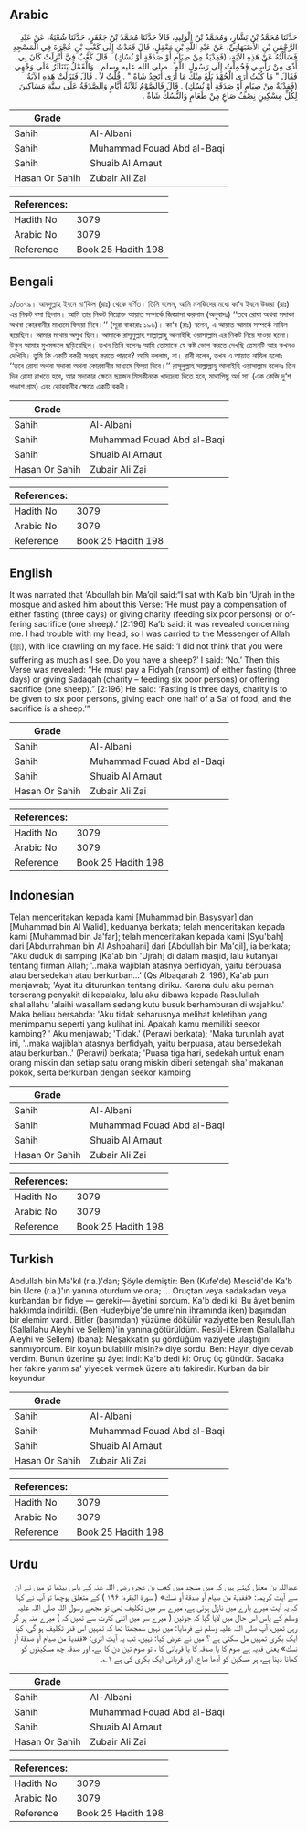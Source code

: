 ## Arabic


<div dir="rtl" lang="ar" style={{fontSize:'larger',backgroundColor:'#f8f9fa',padding:20}}>
حَدَّثَنَا مُحَمَّدُ بْنُ بَشَّارٍ، وَمُحَمَّدُ بْنُ الْوَلِيدِ، قَالاَ حَدَّثَنَا مُحَمَّدُ بْنُ جَعْفَرٍ، حَدَّثَنَا شُعْبَةُ، عَنْ عَبْدِ الرَّحْمَنِ بْنِ الأَصْبَهَانِيِّ، عَنْ عَبْدِ اللَّهِ بْنِ مَعْقِلٍ، قَالَ قَعَدْتُ إِلَى كَعْبِ بْنِ عُجْرَةَ فِي الْمَسْجِدِ فَسَأَلْتُهُ عَنْ هَذِهِ الآيَةِ، ‏(فَفِدْيَةٌ مِنْ صِيَامٍ أَوْ صَدَقَةٍ أَوْ نُسُكٍ)‏ ‏.‏ قَالَ كَعْبٌ فِيَّ أُنْزِلَتْ كَانَ بِي أَذًى مِنْ رَأْسِي فَحُمِلْتُ إِلَى رَسُولِ اللَّهِ ـ صلى الله عليه وسلم ـ وَالْقَمْلُ يَتَنَاثَرُ عَلَى وَجْهِي فَقَالَ ‏"‏ مَا كُنْتُ أُرَى الْجُهْدَ بَلَغَ مِنْكَ مَا أَرَى أَتَجِدُ شَاةً ‏"‏ ‏.‏ قُلْتُ لاَ ‏.‏ قَالَ فَنَزَلَتْ هَذِهِ الآيَةُ ‏(فَفِدْيَةٌ مِنْ صِيَامٍ أَوْ صَدَقَةٍ أَوْ نُسُكٍ)‏ ‏.‏ قَالَ فَالصَّوْمُ ثَلاَثَةُ أَيَّامٍ وَالصَّدَقَةُ عَلَى سِتَّةِ مَسَاكِينَ لِكُلِّ مِسْكِينٍ نِصْفُ صَاعٍ مِنْ طَعَامٍ وَالنُّسُكُ شَاةٌ ‏.‏
</div>
<div style={{backgroundColor:'#f8f9fa',padding:20, marginBottom: 10}}><table> <thead> <tr> <th>Grade</th> <th></th> </tr> </thead> <tbody> <tr><td>Sahih</td><td>Al-Albani</td></tr><tr><td>Sahih</td><td>Muhammad Fouad Abd al-Baqi</td></tr><tr><td>Sahih</td><td>Shuaib Al Arnaut</td></tr><tr><td>Hasan Or Sahih</td><td>Zubair Ali Zai</td></tr></tbody></table><table> <thead> <tr> <th>References:</th> <th></th> </tr> </thead> <tbody><tr><td>Hadith No</td><td>3079</td></tr><tr><td>Arabic No</td><td>3079</td></tr><tr><td>Reference</td><td>Book 25 Hadith 198</td></tr></tbody></table></div>

## Bengali


<div dir="ltr" lang="bn" style={{fontSize:'larger',backgroundColor:'#f8f9fa',padding:20}}>
১/৩০৭৯। আবদুল্লাহ ইবনে মা‘কিল (রাঃ) থেকে বর্ণিত। তিনি বলেন, আমি মসজিদের মধ্যে কা‘ব ইবনে উজরা (রাঃ) এর নিকট বসা ছিলাম। আমি তার নিকট নিম্নোক্ত আয়াত সম্পর্কে জিজ্ঞাসা করলাম (অনুবাদঃ) ‘‘তবে রোযা অথবা সদাকা অথবা কোরবানীর মাধ্যমে ফিদয়া দিবে।’’ (সূরা বাকারাঃ ১৯৬)। কা‘ব (রাঃ) বলেন, এ আয়াত আমার সম্পর্কে নাযিল হয়েছিল। আমার মাথায় অসুখ ছিল। আমাকে রাসূলুল্লাহ সাল্লাল্লাহু আলাইহি ওয়াসাল্লাম এর নিকট নিয়ে যাওয়া হলো। উকুন আমার মুখমন্ডলে ছড়িয়েছিল। তখন তিনি বলেনঃ আমি তোমাকে যে কষ্ট ভোগ করতে দেখছি তেমনটি আর কখনও দেখিনি। তুমি কি একটি বকরী সংগ্রহ করতে পারবে? আমি বললাম, না। রাবী বলেন, তখন এ আয়াত নাযিল হলোঃ ‘‘তবে রোযা অথবা সদাকা অথবা কোরবানীর মাধ্যমে ফিদ্য়া দিবে।’’ রাসূলুল্লাহ সাল্লাল্লাহু আলাইহি ওয়াসাল্লাম বলেনঃ তিন দিন রোযা রাখতে হবে, আর সদাকার ক্ষেত্রে ছয়জন মিসকীনকে খাদ্যদ্রব্য দিতে হবে, মাথাপিছু অর্ধ সা‘ (এক কেজি দু‘শ পঞ্চাশ গ্রাম) এবং কোরবানীর ক্ষেত্রে একটি বকরী।
</div>
<div style={{backgroundColor:'#f8f9fa',padding:20, marginBottom: 10}}><table> <thead> <tr> <th>Grade</th> <th></th> </tr> </thead> <tbody> <tr><td>Sahih</td><td>Al-Albani</td></tr><tr><td>Sahih</td><td>Muhammad Fouad Abd al-Baqi</td></tr><tr><td>Sahih</td><td>Shuaib Al Arnaut</td></tr><tr><td>Hasan Or Sahih</td><td>Zubair Ali Zai</td></tr></tbody></table><table> <thead> <tr> <th>References:</th> <th></th> </tr> </thead> <tbody><tr><td>Hadith No</td><td>3079</td></tr><tr><td>Arabic No</td><td>3079</td></tr><tr><td>Reference</td><td>Book 25 Hadith 198</td></tr></tbody></table></div>

## English


<div dir="ltr" lang="en" style={{fontSize:'larger',backgroundColor:'#f8f9fa',padding:20}}>
It was narrated that ‘Abdullah bin Ma’qil said:“I sat with Ka’b bin ‘Ujrah in the mosque and asked him about this Verse: ‘He must pay a compensation of either fasting (three days) or giving charity (feeding six poor persons) or offering sacrifice (one sheep).’ [2:196] Ka’b said: it was revealed concerning me. I had trouble with my head, so I was carried to the Messenger of Allah (ﷺ), with lice crawling on my face. He said: ‘I did not think that you were suffering as much as I see. Do you have a sheep?’ I said: ‘No.’ Then this Verse was revealed: “He must pay a Fidyah (ransom) of either fasting (three days) or giving Sadaqah (charity – feeding six poor persons) or offering sacrifice (one sheep).” [2:196] He said: ‘Fasting is three days, charity is to be given to six poor persons, giving each one half of a Sa’ of food, and the sacrifice is a sheep.’”
</div>
<div style={{backgroundColor:'#f8f9fa',padding:20, marginBottom: 10}}><table> <thead> <tr> <th>Grade</th> <th></th> </tr> </thead> <tbody> <tr><td>Sahih</td><td>Al-Albani</td></tr><tr><td>Sahih</td><td>Muhammad Fouad Abd al-Baqi</td></tr><tr><td>Sahih</td><td>Shuaib Al Arnaut</td></tr><tr><td>Hasan Or Sahih</td><td>Zubair Ali Zai</td></tr></tbody></table><table> <thead> <tr> <th>References:</th> <th></th> </tr> </thead> <tbody><tr><td>Hadith No</td><td>3079</td></tr><tr><td>Arabic No</td><td>3079</td></tr><tr><td>Reference</td><td>Book 25 Hadith 198</td></tr></tbody></table></div>

## Indonesian


<div dir="ltr" lang="id" style={{fontSize:'larger',backgroundColor:'#f8f9fa',padding:20}}>
Telah menceritakan kepada kami [Muhammad bin Basysyar] dan [Muhammad bin Al Walid], keduanya berkata; telah menceritakan kepada kami [Muhammad bin Ja'far]; telah menceritakan kepada kami [Syu'bah] dari [Abdurrahman bin Al Ashbahani] dari [Abdullah bin Ma'qil], ia berkata; "Aku duduk di samping [Ka'ab bin 'Ujrah] di dalam masjid, lalu kutanyai tentang firman Allah; '..maka wajiblah atasnya berfidyah, yaitu berpuasa atau bersedekah atau berkurban…' (Qs Albaqarah 2: 196), Ka'ab pun menjawab; 'Ayat itu diturunkan tentang diriku. Karena dulu aku pernah terserang penyakit di kepalaku, lalu aku dibawa kepada Rasulullah shallallahu 'alaihi wasallam sedang kutu busuk berhamburan di wajahku.' Maka beliau bersabda: 'Aku tidak seharusnya melihat keletihan yang menimpamu seperti yang kulihat ini. Apakah kamu memiliki seekor kambing? ' Aku menjawab; 'Tidak.' (Perawi berkata); 'Maka turunlah ayat ini, '..maka wajiblah atasnya berfidyah, yaitu berpuasa, atau bersedekah atau berkurban..' (Perawi) berkata; 'Puasa tiga hari, sedekah untuk enam orang miskin dan setiap satu orang miskin diberi setengah sha' makanan pokok, serta berkurban dengan seekor kambing
</div>
<div style={{backgroundColor:'#f8f9fa',padding:20, marginBottom: 10}}><table> <thead> <tr> <th>Grade</th> <th></th> </tr> </thead> <tbody> <tr><td>Sahih</td><td>Al-Albani</td></tr><tr><td>Sahih</td><td>Muhammad Fouad Abd al-Baqi</td></tr><tr><td>Sahih</td><td>Shuaib Al Arnaut</td></tr><tr><td>Hasan Or Sahih</td><td>Zubair Ali Zai</td></tr></tbody></table><table> <thead> <tr> <th>References:</th> <th></th> </tr> </thead> <tbody><tr><td>Hadith No</td><td>3079</td></tr><tr><td>Arabic No</td><td>3079</td></tr><tr><td>Reference</td><td>Book 25 Hadith 198</td></tr></tbody></table></div>

## Turkish


<div dir="ltr" lang="tr" style={{fontSize:'larger',backgroundColor:'#f8f9fa',padding:20}}>
Abdullah bin Ma'kıl (r.a.)'dan; Şöyle demiştir: Ben (Kufe'de) Mescid'de Ka'b bin Ucre (r.a.)'ın yanına oturdum ve ona; ... Oruçtan veya sadakadan veya kurbandan bir fidye — gerekir— âyetini sordum. Ka'b dedi ki: Bu âyet benim hakkımda indirildi. (Ben Hudeybiye'de umre'nin ihramında iken) başımdan bir elemim vardı. Bitler (başımdan) yüzüme dökülür vaziyette ben Resulullah (Sallallahu Aleyhi ve Sellem)'in yanına götürüldüm. Resûl-i Ekrem (Sallallahu Aleyhi ve Sellem) (bana): Meşakkatin şu gördüğüm vaziyete ulaştığını sanmıyordum. Bir koyun bulabilir misin?» diye sordu. Ben: Hayır, diye cevab verdim. Bunun üzerine şu âyet indi: Ka'b dedi ki: Oruç üç gündür. Sadaka her fakire yarım sa' yiyecek vermek üzere altı fakiredir. Kurban da bir koyundur
</div>
<div style={{backgroundColor:'#f8f9fa',padding:20, marginBottom: 10}}><table> <thead> <tr> <th>Grade</th> <th></th> </tr> </thead> <tbody> <tr><td>Sahih</td><td>Al-Albani</td></tr><tr><td>Sahih</td><td>Muhammad Fouad Abd al-Baqi</td></tr><tr><td>Sahih</td><td>Shuaib Al Arnaut</td></tr><tr><td>Hasan Or Sahih</td><td>Zubair Ali Zai</td></tr></tbody></table><table> <thead> <tr> <th>References:</th> <th></th> </tr> </thead> <tbody><tr><td>Hadith No</td><td>3079</td></tr><tr><td>Arabic No</td><td>3079</td></tr><tr><td>Reference</td><td>Book 25 Hadith 198</td></tr></tbody></table></div>

## Urdu


<div dir="rtl" lang="ur" style={{fontSize:'larger',backgroundColor:'#f8f9fa',padding:20}}>
عبداللہ بن معقل کہتے ہیں کہ میں مسجد میں کعب بن عجرہ رضی اللہ عنہ کے پاس بیٹھا تو میں نے ان سے آیت کریمہ: «ففدية من صيام أو صدقة أو نسك» ( سورۃ البقرہ: ۱۹۶ ) کے متعلق پوچھا تو آپ نے کہا کہ یہ آیت میرے بارے میں نازل ہوئی ہے، میرے سر میں تکلیف تھی تو مجھے رسول اللہ صلی اللہ علیہ وسلم کے پاس اس حال میں لایا گیا کہ جوئیں ( میرے سر میں اتنی کثرت سے تھیں کہ ) میرے منہ پر گر رہی تھیں، آپ صلی اللہ علیہ وسلم نے فرمایا: میں نہیں سمجھتا تھا کہ تمہیں اس قدر تکلیف ہو گی، کیا ایک بکری تمہیں مل سکتی ہے ؟ میں نے عرض کیا: نہیں، تب یہ آیت اتری: «ففدية من صيام أو صدقة أو نسك» یعنی فدیہ ہے صوم کا یا صدقہ کا یا قربانی کا ، تو صوم تین دن کا ہے، اور صدقہ چھ مسکینوں کو کھانا دینا ہے، ہر مسکین کو آدھا صاع، اور قربانی ایک بکری کی ہے ۱؎۔
</div>
<div style={{backgroundColor:'#f8f9fa',padding:20, marginBottom: 10}}><table> <thead> <tr> <th>Grade</th> <th></th> </tr> </thead> <tbody> <tr><td>Sahih</td><td>Al-Albani</td></tr><tr><td>Sahih</td><td>Muhammad Fouad Abd al-Baqi</td></tr><tr><td>Sahih</td><td>Shuaib Al Arnaut</td></tr><tr><td>Hasan Or Sahih</td><td>Zubair Ali Zai</td></tr></tbody></table><table> <thead> <tr> <th>References:</th> <th></th> </tr> </thead> <tbody><tr><td>Hadith No</td><td>3079</td></tr><tr><td>Arabic No</td><td>3079</td></tr><tr><td>Reference</td><td>Book 25 Hadith 198</td></tr></tbody></table></div>